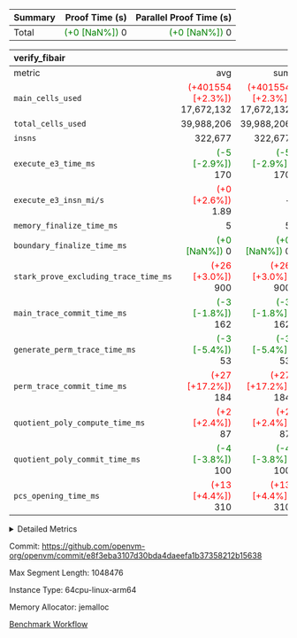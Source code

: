 | Summary | Proof Time (s) | Parallel Proof Time (s) |
|:---|---:|---:|
| Total | <span style='color: green'>(+0 [NaN%])</span> 0 | <span style='color: green'>(+0 [NaN%])</span> 0 |


| verify_fibair |||||
|:---|---:|---:|---:|---:|
|metric|avg|sum|max|min|
| `main_cells_used     ` | <span style='color: red'>(+401554 [+2.3%])</span> 17,672,132 | <span style='color: red'>(+401554 [+2.3%])</span> 17,672,132 | <span style='color: red'>(+401554 [+2.3%])</span> 17,672,132 | <span style='color: red'>(+401554 [+2.3%])</span> 17,672,132 |
| `total_cells_used    ` |  39,988,206 |  39,988,206 |  39,988,206 |  39,988,206 |
| `insns               ` |  322,677 |  322,677 |  322,677 |  322,677 |
| `execute_e3_time_ms  ` | <span style='color: green'>(-5 [-2.9%])</span> 170 | <span style='color: green'>(-5 [-2.9%])</span> 170 | <span style='color: green'>(-5 [-2.9%])</span> 170 | <span style='color: green'>(-5 [-2.9%])</span> 170 |
| `execute_e3_insn_mi/s` | <span style='color: red'>(+0 [+2.6%])</span> 1.89 | -          | <span style='color: red'>(+0 [+2.6%])</span> 1.89 | <span style='color: red'>(+0 [+2.6%])</span> 1.89 |
| `memory_finalize_time_ms` |  5 |  5 |  5 |  5 |
| `boundary_finalize_time_ms` | <span style='color: green'>(+0 [NaN%])</span> 0 | <span style='color: green'>(+0 [NaN%])</span> 0 | <span style='color: green'>(+0 [NaN%])</span> 0 | <span style='color: green'>(+0 [NaN%])</span> 0 |
| `stark_prove_excluding_trace_time_ms` | <span style='color: red'>(+26 [+3.0%])</span> 900 | <span style='color: red'>(+26 [+3.0%])</span> 900 | <span style='color: red'>(+26 [+3.0%])</span> 900 | <span style='color: red'>(+26 [+3.0%])</span> 900 |
| `main_trace_commit_time_ms` | <span style='color: green'>(-3 [-1.8%])</span> 162 | <span style='color: green'>(-3 [-1.8%])</span> 162 | <span style='color: green'>(-3 [-1.8%])</span> 162 | <span style='color: green'>(-3 [-1.8%])</span> 162 |
| `generate_perm_trace_time_ms` | <span style='color: green'>(-3 [-5.4%])</span> 53 | <span style='color: green'>(-3 [-5.4%])</span> 53 | <span style='color: green'>(-3 [-5.4%])</span> 53 | <span style='color: green'>(-3 [-5.4%])</span> 53 |
| `perm_trace_commit_time_ms` | <span style='color: red'>(+27 [+17.2%])</span> 184 | <span style='color: red'>(+27 [+17.2%])</span> 184 | <span style='color: red'>(+27 [+17.2%])</span> 184 | <span style='color: red'>(+27 [+17.2%])</span> 184 |
| `quotient_poly_compute_time_ms` | <span style='color: red'>(+2 [+2.4%])</span> 87 | <span style='color: red'>(+2 [+2.4%])</span> 87 | <span style='color: red'>(+2 [+2.4%])</span> 87 | <span style='color: red'>(+2 [+2.4%])</span> 87 |
| `quotient_poly_commit_time_ms` | <span style='color: green'>(-4 [-3.8%])</span> 100 | <span style='color: green'>(-4 [-3.8%])</span> 100 | <span style='color: green'>(-4 [-3.8%])</span> 100 | <span style='color: green'>(-4 [-3.8%])</span> 100 |
| `pcs_opening_time_ms ` | <span style='color: red'>(+13 [+4.4%])</span> 310 | <span style='color: red'>(+13 [+4.4%])</span> 310 | <span style='color: red'>(+13 [+4.4%])</span> 310 | <span style='color: red'>(+13 [+4.4%])</span> 310 |



<details>
<summary>Detailed Metrics</summary>

|  | verify_program_compile_ms | total_cells | stark_prove_excluding_trace_time_ms | quotient_poly_compute_time_ms | quotient_poly_commit_time_ms | perm_trace_commit_time_ms | pcs_opening_time_ms | main_trace_commit_time_ms | app proof_time_ms |
| --- | --- | --- | --- | --- | --- | --- | --- | --- |
|  | 7 | 65,536 | 41 | 1 | 6 | 0 | 25 | 7 | 2,127 | 

| air_name | rows | quotient_deg | main_cols | interactions | constraints | cells |
| --- | --- | --- | --- | --- | --- | --- |
| AccessAdapterAir<2> |  | 2 |  | 5 | 12 |  | 
| AccessAdapterAir<4> |  | 2 |  | 5 | 12 |  | 
| AccessAdapterAir<8> |  | 2 |  | 5 | 12 |  | 
| FibonacciAir | 32,768 | 1 | 2 |  | 5 | 65,536 | 
| FriReducedOpeningAir |  | 2 |  | 39 | 71 |  | 
| JalRangeCheckAir |  | 2 |  | 9 | 14 |  | 
| NativePoseidon2Air<BabyBearParameters>, 1> |  | 2 |  | 136 | 572 |  | 
| PhantomAir |  | 2 |  | 3 | 5 |  | 
| ProgramAir |  | 1 |  | 1 | 4 |  | 
| VariableRangeCheckerAir |  | 1 |  | 1 | 4 |  | 
| VmAirWrapper<AluNativeAdapterAir, FieldArithmeticCoreAir> |  | 2 |  | 15 | 27 |  | 
| VmAirWrapper<BranchNativeAdapterAir, BranchEqualCoreAir<1> |  | 2 |  | 11 | 25 |  | 
| VmAirWrapper<NativeAdapterAir<2, 0>, PublicValuesCoreAir> |  | 2 |  | 11 | 29 |  | 
| VmAirWrapper<NativeLoadStoreAdapterAir<1>, NativeLoadStoreCoreAir<1> |  | 2 |  | 15 | 20 |  | 
| VmAirWrapper<NativeLoadStoreAdapterAir<4>, NativeLoadStoreCoreAir<4> |  | 2 |  | 15 | 20 |  | 
| VmAirWrapper<NativeVectorizedAdapterAir<4>, FieldExtensionCoreAir> |  | 2 |  | 15 | 27 |  | 
| VmConnectorAir |  | 2 |  | 5 | 11 |  | 
| VolatileBoundaryAir |  | 2 |  | 7 | 19 |  | 

| group | tracegen_time_ms | total_cells_used | total_cells | stark_prove_excluding_trace_time_ms | quotient_poly_compute_time_ms | quotient_poly_commit_time_ms | perm_trace_commit_time_ms | pcs_opening_time_ms | memory_finalize_time_ms | main_trace_commit_time_ms | main_cells_used | insns | generate_perm_trace_time_ms | fri.log_blowup | execute_e3_time_ms | execute_e3_insn_mi/s | boundary_finalize_time_ms |
| --- | --- | --- | --- | --- | --- | --- | --- | --- | --- | --- | --- | --- | --- | --- | --- | --- | --- |
| verify_fibair | 50 | 39,988,206 | 62,474,410 | 900 | 87 | 100 | 184 | 310 | 5 | 162 | 17,672,132 | 322,677 | 53 | 1 | 170 | 1.89 | 0 | 

| group | air_name | rows | prep_cols | perm_cols | main_cols | cells |
| --- | --- | --- | --- | --- | --- | --- |
| verify_fibair | AccessAdapterAir<2> | 131,072 |  | 16 | 11 | 3,538,944 | 
| verify_fibair | AccessAdapterAir<4> | 65,536 |  | 16 | 13 | 1,900,544 | 
| verify_fibair | AccessAdapterAir<8> | 128 |  | 16 | 17 | 4,224 | 
| verify_fibair | FriReducedOpeningAir | 2,048 |  | 84 | 27 | 227,328 | 
| verify_fibair | JalRangeCheckAir | 32,768 |  | 28 | 12 | 1,310,720 | 
| verify_fibair | NativePoseidon2Air<BabyBearParameters>, 1> | 32,768 |  | 312 | 398 | 23,265,280 | 
| verify_fibair | PhantomAir | 16,384 |  | 12 | 6 | 294,912 | 
| verify_fibair | ProgramAir | 8,192 |  | 8 | 10 | 147,456 | 
| verify_fibair | VariableRangeCheckerAir | 262,144 | 2 | 8 | 1 | 2,359,296 | 
| verify_fibair | VmAirWrapper<AluNativeAdapterAir, FieldArithmeticCoreAir> | 262,144 |  | 36 | 29 | 17,039,360 | 
| verify_fibair | VmAirWrapper<BranchNativeAdapterAir, BranchEqualCoreAir<1> | 32,768 |  | 28 | 23 | 1,671,168 | 
| verify_fibair | VmAirWrapper<NativeLoadStoreAdapterAir<1>, NativeLoadStoreCoreAir<1> | 65,536 |  | 40 | 21 | 3,997,696 | 
| verify_fibair | VmAirWrapper<NativeLoadStoreAdapterAir<4>, NativeLoadStoreCoreAir<4> | 32,768 |  | 40 | 27 | 2,195,456 | 
| verify_fibair | VmAirWrapper<NativeVectorizedAdapterAir<4>, FieldExtensionCoreAir> | 32,768 |  | 36 | 38 | 2,424,832 | 
| verify_fibair | VmConnectorAir | 2 | 1 | 16 | 5 | 42 | 
| verify_fibair | VolatileBoundaryAir | 65,536 |  | 20 | 12 | 2,097,152 | 

| group | trace_height_constraint | weighted_sum | threshold |
| --- | --- | --- | --- |
| verify_fibair | 0 | 1,085,444 | 2,013,265,921 | 
| verify_fibair | 1 | 5,411,200 | 2,013,265,921 | 
| verify_fibair | 2 | 542,722 | 2,013,265,921 | 
| verify_fibair | 3 | 5,476,612 | 2,013,265,921 | 
| verify_fibair | 4 | 65,536 | 2,013,265,921 | 
| verify_fibair | 5 | 12,851,850 | 2,013,265,921 | 

| trace_height_constraint | threshold |
| --- | --- |
| 0 | 2,013,265,921 | 

</details>


Commit: https://github.com/openvm-org/openvm/commit/e8f3eba3107d30bda4daeefa1b37358212b15638

Max Segment Length: 1048476

Instance Type: 64cpu-linux-arm64

Memory Allocator: jemalloc

[Benchmark Workflow](https://github.com/openvm-org/openvm/actions/runs/16485352100)
